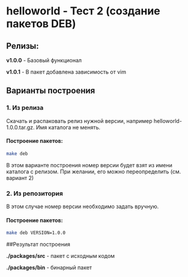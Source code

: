 # helloworld - Тест 2 (создание пакетов DEB)

## Релизы:

**v1.0.0** - Базовый функционал

**v1.0.1** - В пакет добавлена зависимость от vim


## Варианты построения

### 1. Из релиза

Скачать и распаковать релиз нужной версии, например helloworld-1.0.0.tar.gz. Имя каталога не менять.

#### Построение пакетов:

```bash
make deb
```
В этом варианте построения номер версии будет взят из имени каталога с релизом. При желании, его можно переопределить (см. вариант 2)

### 2. Из репозитория

В этом случае номер версии необходимо задать вручную.

#### Построение пакетов:
```bash
make deb VERSION=1.0.0
```

##Результат построения

**./packages/src** - пакет с исходным кодом

**./packages/bin** - бинарный пакет

